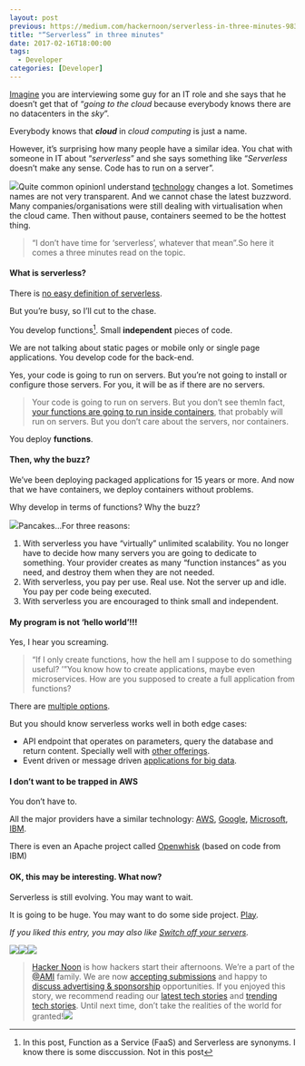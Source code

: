 ```yaml
---
layout: post
previous: https://medium.com/hackernoon/serverless-in-three-minutes-9831d5db7a77
title: "“Serverless” in three minutes"
date: 2017-02-16T18:00:00
tags:
  - Developer
categories: [Developer]
---
```


[Imagine](https://hackernoon.com/tagged/imagine) you are interviewing some guy for an IT role and she says that he doesn’t get that of “_going to the cloud_ because everybody knows there are no datacenters in the _sky_”.

Everybody knows that **_cloud_** in _cloud computing_ is just a name.

However, it’s surprising how many people have a similar idea. You chat with someone in IT about “_serverless_” and she says something like “_Serverless_ doesn’t make any sense. Code has to run on a server”.

![](/img/1*OGTIKrYbATwH2rQaxxGhhw.png)Quite common opinionI understand [technology](https://hackernoon.com/tagged/technology) changes a lot. Sometimes names are not very transparent. And we cannot chase the latest buzzword. Many companies/organisations were still dealing with virtualisation when the cloud came. Then without pause, containers seemed to be the hottest thing.

> “I don’t have time for ‘serverless’, whatever that mean”.So here it comes a three minutes read on the topic.

#### What is serverless?

There is [no easy definition of serverless](https://martinfowler.com/articles/serverless.html).

But you’re busy, so I’ll cut to the chase.

You develop functions[^1]. Small **independent** pieces of code.

We are not talking about static pages or mobile only or single page applications. You develop code for the back-end.

Yes, your code is going to run on servers. But you’re not going to install or configure those servers. For you, it will be as if there are no servers.

> Your code is going to run on servers.
> But you don’t see themIn fact, [your functions are going to run inside containers](https://aws.amazon.com/blogs/compute/container-reuse-in-lambda/), that probably will run on servers. But you don’t care about the servers, nor containers.

You deploy **functions**.

#### Then, why the buzz?

We’ve been deploying packaged applications for 15 years or more. And now that we have containers, we deploy containers without problems.

Why develop in terms of functions? Why the buzz?

![](/img/1*0Agw2zSjrfvyq-VBezij9w.png)Pancakes…For three reasons:

1. With serverless you have “virtually” unlimited scalability. You no longer have to decide how many servers you are going to dedicate to something. Your provider creates as many “function instances” as you need, and destroy them when they are not needed.
2. With serverless, you pay per use. Real use. Not the server up and idle. You pay per code being executed.
3. With serverless you are encouraged to think small and independent.

#### My program is not ‘hello world’!!!

Yes, I hear you screaming.

> “If I only create functions, how the hell am I suppose to do something useful? ’”You know how to create applications, maybe even microservices. How are you supposed to create a full application from functions?

There are [multiple options](http://www.allthingsdistributed.com/2016/06/aws-lambda-serverless-reference-architectures.html).

But you should know serverless works well in both edge cases:

- API endpoint that operates on parameters, query the database and return content. Specially well with [other offerings](https://aws.amazon.com/api-gateway/).
- Event driven or message driven [applications for big data](https://youtu.be/VFLKOy4GKXQ?t=1456).

#### I don’t want to be trapped in AWS

You don’t have to.

All the major providers have a similar technology: [AWS](http://docs.aws.amazon.com/lambda/latest/dg/welcome.html), [Google](https://cloud.google.com/functions/docs/), [Microsoft](https://azure.microsoft.com/en-gb/services/functions/), [IBM](https://console.ng.bluemix.net/openwhisk/).

There is even an Apache project called [Openwhisk](https://github.com/openwhisk/openwhisk) (based on code from IBM)

#### OK, this may be interesting. What now?

Serverless is still evolving. You may want to wait.

It is going to be huge. You may want to do some side project. [Play](https://serverless.com/framework/docs/).

_If you liked this entry, you may also like _[_Switch off your servers_](https://medium.com/@gonfva/shut-down-your-servers-15a7b3f6fe20#.xkftkpisf)_._

[![](/img/1*0hqOaABQ7XGPT-OYNgiUBg.png)](http://bit.ly/HackernoonFB)[![](/img/1*Vgw1jkA6hgnvwzTsfMlnpg.png)](https://goo.gl/k7XYbx)[![](/img/1*gKBpq1ruUi0FVK2UM_I4tQ.png)](https://goo.gl/4ofytp)

> [Hacker Noon](http://bit.ly/Hackernoon) is how hackers start their afternoons. We’re a part of the [@AMI](http://bit.ly/atAMIatAMI) family. We are now [accepting submissions](http://bit.ly/hackernoonsubmission) and happy to [discuss advertising & sponsorship](mailto:partners@amipublications.com) opportunities.
> If you enjoyed this story, we recommend reading our [latest tech stories](http://bit.ly/hackernoonlatestt) and [trending tech stories](https://hackernoon.com/trending). Until next time, don’t take the realities of the world for granted!![](/img/1*35tCjoPcvq6LbB3I6Wegqw.jpeg)

[^1]: In this post, Function as a Service (FaaS) and Serverless are synonyms. I know there is some disccussion. Not in this post
